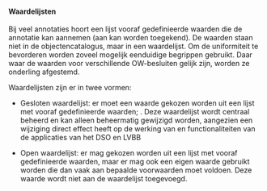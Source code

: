 #### Waardelijsten

Bij veel annotaties hoort een lijst vooraf gedefinieerde waarden die de
annotatie kan aannemen (aan kan worden toegekend). De waarden staan niet in de
objectencatalogus, maar in een waardelijst. Om de uniformiteit te bevorderen
worden zoveel mogelijk eenduidige begrippen gebruikt. Daar waar de waarden voor
verschillende OW-besluiten gelijk zijn, worden ze onderling afgestemd.

Waardelijsten zijn er in twee vormen:

-   Gesloten waardelijst: er moet een waarde gekozen worden uit een lijst met
    vooraf gedefinieerde waarden; . Deze waardelijst wordt centraal beheerd en
    kan alleen beheermatig gewijzigd worden, aangezien een wijziging direct
    effect heeft op de werking van en functionaliteiten van de applicaties van
    het DSO en LVBB

-   Open waardelijst: er mag gekozen worden uit een lijst met vooraf
    gedefinieerde waarden, maar er mag ook een eigen waarde gebruikt worden die
    dan vaak aan bepaalde voorwaarden moet voldoen. Deze waarde wordt niet aan
    de waardelijst toegevoegd.
